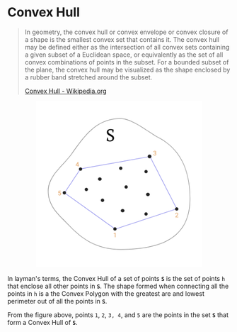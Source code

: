 # Convex Hull
> In geometry, the convex hull or convex envelope or convex closure of a shape is the smallest convex set that contains it. The convex hull may be defined either as the intersection of all convex sets containing a given subset of a Euclidean space, or equivalently as the set of all convex combinations of points in the subset. For a bounded subset of the plane, the convex hull may be visualized as the shape enclosed by a rubber band stretched around the subset.
>
> [Convex Hull - Wikipedia.org](https://en.wikipedia.org/wiki/Convex_hull)


<div align="center">
    <img src="/Convex Hull/ConvexHullVisual.png" style="width: 375px; height: 375px" />
</div>


In layman's terms, the Convex Hull of a set of points **`S`** is the set of points `h` that enclose all other points in **`S`**. The shape formed when connecting all the points in `h` is a the Convex Polygon with the greatest are and lowest perimeter out of all the points in **`S`**.

From the figure above, points `1`, `2`, `3, 4`, and `5` are the points in the set **`S`** that form a Convex Hull of **`S`**.